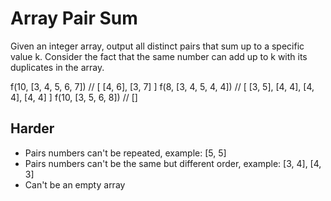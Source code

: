 # Array Pair Sum

Given an integer array, output all distinct pairs that sum up to a specific value k. Consider the fact that the same number can add up to k with its duplicates in the array.

f(10, [3, 4, 5, 6, 7]) // [ [4, 6], [3, 7] ]
f(8, [3, 4, 5, 4, 4]) // [ [3, 5], [4, 4], [4, 4], [4, 4] ]
f(10, [3, 5, 6, 8]) // []

## Harder
- Pairs numbers can't be repeated, example: [5, 5]
- Pairs numbers can't be the same but different order, example: [3, 4], [4, 3]
- Can't be an empty array
